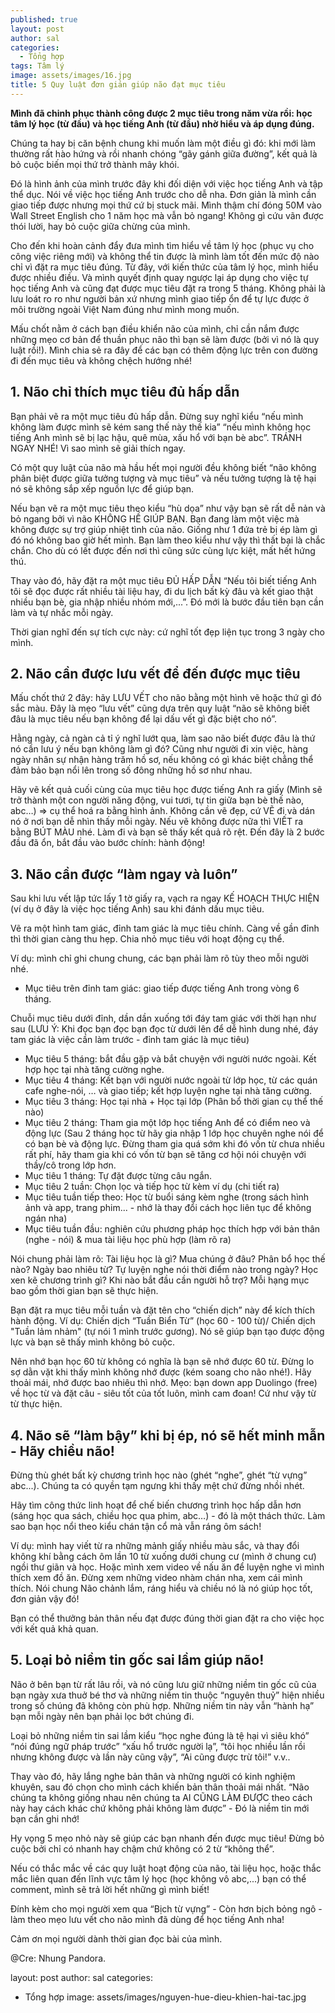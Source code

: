 ```yaml
---
published: true
layout: post
author: sal
categories:
  - Tổng hợp
tags: Tâm lý
image: assets/images/16.jpg
title: 5 Quy luật đơn giản giúp não đạt mục tiêu
---
```

**Mình đã chinh phục thành công được 2 mục tiêu trong năm vừa rồi: học tâm lý học (từ đầu) và học tiếng Anh (từ đầu) nhờ hiểu và áp dụng đúng.**

Chúng ta hay bị căn bệnh chung khi muốn làm một điều gì đó: khi mới làm thường rất hào hứng và rồi nhanh chóng “gãy gánh giữa đường”, kết quả là bỏ cuộc biến mọi thứ trở thành mây khói.

Đó là hình ảnh của mình trước đây khi đối diện với việc học tiếng Anh và tập thể dục. Nói về việc học tiếng Anh trước cho dễ nha. Đơn giản là mình cần giao tiếp được nhưng mọi thứ cứ bị stuck mãi. Mình thậm chí đóng 50M vào Wall Street English cho 1 năm học mà vẫn bỏ ngang! Không gì cứu vãn được thói lười, hay bỏ cuộc giữa chừng của mình.

Cho đến khi hoàn cảnh đẩy đưa mình tìm hiểu về tâm lý học (phục vụ cho công việc riêng mới) và không thể tin được là mình làm tốt đến mức độ nào chỉ vì đặt ra mục tiêu đúng. Từ đây, với kiến thức của tâm lý học, mình hiểu được nhiều điều. Và mình quyết định quay ngược lại áp dụng cho việc tự học tiếng Anh và cũng đạt được mục tiêu đặt ra trong 5 tháng. Không phải là lưu loát ro ro như người bản xứ nhưng mình giao tiếp ổn để tự lực được ở môi trường ngoài Việt Nam đúng như mình mong muốn.

Mấu chốt nằm ở cách bạn điều khiển não của mình, chỉ cần nắm được những mẹo cơ bản để thuần phục não thì bạn sẽ làm được (bởi vì nó là quy luật rồi!). Mình chia sẻ ra đây để các bạn có thêm động lực trên con đường đi đến mục tiêu và không chệch hướng nhé!

## 1. Não chỉ thích mục tiêu đủ hấp dẫn

Bạn phải vẽ ra một mục tiêu đủ hấp dẫn. Đừng suy nghĩ kiểu “nếu mình không làm được mình sẽ kém sang thế này thế kia” “nếu mình không học tiếng Anh mình sẽ bị lạc hậu, quê mùa, xấu hổ với bạn bè abc”. TRÁNH NGAY NHÉ! Vì sao mình sẽ giải thích ngay.

Có một quy luật của não mà hầu hết mọi người đều không biết “não không phân biệt được giữa tưởng tượng và mục tiêu” và nếu tưởng tượng là tệ hại nó sẽ không sắp xếp nguồn lực để giúp bạn.

Nếu bạn vẽ ra một mục tiêu theo kiểu “hù dọa” như vậy bạn sẽ rất dễ nản và bỏ ngang bởi vì não KHÔNG HỀ GIÚP BẠN. Bạn đang làm một việc mà không được sự trợ giúp nhiệt tình của não. Giống như 1 đứa trẻ bị ép làm gì đó nó không bao giờ hết mình. Bạn làm theo kiểu như vậy thì thất bại là chắc chắn. Cho dù có lết được đến nơi thì cũng sức cùng lực kiệt, mất hết hứng thú.

Thay vào đó, hãy đặt ra một mục tiêu ĐỦ HẤP DẪN “Nếu tôi biết tiếng Anh tôi sẽ đọc được rất nhiều tài liệu hay, đi du lịch bất kỳ đâu và kết giao thật nhiều bạn bè, gia nhập nhiều nhóm mới,...”. Đó mới là bước đầu tiên bạn cần làm và tự nhắc mỗi ngày.

Thời gian nghĩ đến sự tích cực này: cứ nghĩ tốt đẹp liện tục trong 3 ngày cho mình.

## 2. Não cần được lưu vết để đến được mục tiêu

Mấu chốt thứ 2 đây: hãy LƯU VẾT cho não bằng một hình vẽ hoặc thứ gì đó sắc màu. Đây là mẹo “lưu vết” cũng dựa trên quy luật “não sẽ không biết đâu là mục tiêu nếu bạn không để lại dấu vết gì đặc biệt cho nó”.

Hằng ngày, cả ngàn cả tỉ ý nghĩ lướt qua, làm sao não biết được đâu là thứ nó cần lưu ý nếu bạn không làm gì đó? Cũng như người đi xin việc, hàng ngày nhân sự nhận hàng trăm hồ sơ, nếu không có gì khác biệt chẳng thể đảm bảo bạn nổi lên trong số đông những hồ sơ như nhau.

Hãy vẽ kết quả cuối cùng của mục tiêu học được tiếng Anh ra giấy (Mình sẽ trở thành một con người năng động, vui tươi, tự tin giữa bạn bè thế nào, abc…) => cụ thể hoá ra bằng hình ảnh. Không cần vẽ đẹp, cứ VẼ đi và dán nó ở nơi bạn dễ nhìn thấy mỗi ngày. Nếu vẽ không được nữa thì VIẾT ra bằng BÚT MÀU nhé. Làm đi và bạn sẽ thấy kết quả rõ rệt.
Đến đây là 2 bước đầu đã ổn, bắt đầu vào bước chính: hành động!

## 3. Não cần được “làm ngay và luôn”

Sau khi lưu vết lập tức lấy 1 tờ giấy ra, vạch ra ngay KẾ HOẠCH THỰC HIỆN (ví dụ ở đây là việc học tiếng Anh) sau khi đánh dấu mục tiêu.

Vẽ ra một hình tam giác, đỉnh tam giác là mục tiêu chính. Càng về gần đỉnh thì thời gian càng thu hẹp. Chia nhỏ mục tiêu với hoạt động cụ thể.

Ví dụ: mình chỉ ghi chung chung, các bạn phải làm rõ tùy theo mỗi người nhé.
- Mục tiêu trên đỉnh tam giác: giao tiếp được tiếng Anh trong vòng 6 tháng.

Chuỗi mục tiêu dưới đỉnh, dần dần xuống tới đáy tam giác với thời hạn như sau (LƯU Ý: Khi đọc bạn đọc bạn đọc từ dưới lên để dễ hình dung nhé, đáy tam giác là việc cần làm trước - đỉnh tam giác là mục tiêu)

- Mục tiêu 5 tháng: bắt đầu gặp và bắt chuyện với người nước ngoài. Kết hợp học tại nhà tăng cường nghe.
- Mục tiêu 4 tháng: Kết bạn với người nước ngoài từ lớp học, từ các quán cafe nghe-nói, … và giao tiếp; kết hợp luyện nghe tại nhà tăng cường.
- Mục tiêu 3 tháng: Học tại nhà + Học tại lớp (Phân bổ thời gian cụ thể thế nào)
- Mục tiêu 2 tháng: Tham gia một lớp học tiếng Anh để có điểm neo và động lực (Sau 2 tháng học từ hãy gia nhập 1 lớp học chuyên nghe nói để có bạn bè và động lực. Đừng tham gia quá sớm khi đó vốn từ chưa nhiều rất phí, hãy tham gia khi có vốn từ bạn sẽ tăng cơ hội nói chuyện với thầy/cô trong lớp hơn.
- Mục tiêu 1 tháng: Tự đặt được từng câu ngắn.
- Mục tiêu 2 tuần: Chọn lọc và tiếp học từ kèm ví dụ (chi tiết ra)
- Mục tiêu tuần tiếp theo: Học từ buổi sáng kèm nghe (trong sách hình ảnh và app, trang phim... - nhớ là thay đổi cách học liên tục để không ngán nha)
- Mục tiêu tuần đầu: nghiên cứu phương pháp học thích hợp với bản thân (nghe - nói) & mua tài liệu học phù hợp (làm rõ ra)

Nói chung phải làm rõ: Tài liệu học là gì? Mua chúng ở đâu? Phân bổ học thế nào? Ngày bao nhiêu từ? Tự luyện nghe nói thời điểm nào trong ngày? Học xen kẽ chương trình gì? Khi nào bắt đầu cần người hỗ trợ? Mỗi hạng mục bao gồm thời gian bạn sẽ thực hiện.

Bạn đặt ra mục tiêu mỗi tuần và đặt tên cho “chiến dịch” này để kích thích hành động. Ví dụ: Chiến dịch “Tuần Biển Từ” (học 60 - 100 từ)/ Chiến dịch "Tuần lảm nhảm" (tự nói 1 mình trước gương). Nó sẽ giúp bạn tạo được động lực và bạn sẽ thấy mình không bỏ cuộc.

Nên nhớ bạn học 60 từ không có nghĩa là bạn sẽ nhớ được 60 từ. Đừng lo sợ dằn vặt khi thấy mình không nhớ được (kém soang cho não nhé!). Hãy thoải mái, nhớ được bao nhiêu thì nhớ. Mẹo: bạn down app Duolingo (free) về học từ và đặt câu - siêu tốt của tốt luôn, mình cam đoan!
Cứ như vậy từ từ thực hiện.

## 4. Não sẽ “làm bậy” khi bị ép, nó sẽ hết minh mẫn - Hãy chiều não!

Đừng thù ghét bất kỳ chương trình học nào (ghét “nghe”, ghét “từ vựng” abc...). Chúng ta có quyền tạm ngưng khi thấy mệt chứ đừng nhồi nhét.

Hãy tìm công thức linh hoạt để chế biến chương trình học hấp dẫn hơn (sáng học qua sách, chiều học qua phim, abc…) - đó là một thách thức. Làm sao bạn học nổi theo kiểu chán tận cổ mà vẫn ráng ôm sách!

Ví dụ: mình hay viết từ ra những mảnh giấy nhiều màu sắc, và thay đổi không khí bằng cách ôm lần 10 từ xuống dưới chung cư (mình ở chung cư) ngồi thư giãn và học. Hoặc mình xem video về nấu ăn để luyện nghe vì mình thích xem đồ ăn. Đừng xem những video nhàm chán nha, xem cái mình thích. Nói chung Não chảnh lắm, ráng hiểu và chiều nó là nó giúp học tốt, đơn giản vậy đó!

Bạn có thể thưởng bản thân nếu đạt được đúng thời gian đặt ra cho việc học với kết quả khả quan.

## 5. Loại bỏ niềm tin gốc sai lầm giúp não!

Não ở bên bạn từ rất lâu rồi, và nó cũng lưu giữ những niềm tin gốc cũ của bạn ngày xưa thuở bé thơ và những niềm tin thuộc “nguyên thuỷ” hiện nhiều trong số chúng đã không còn phù hợp. Những niềm tin này vẫn “hành hạ” bạn mỗi ngày nên bạn phải lọc bớt chúng đi.

Loại bỏ những niềm tin sai lầm kiểu “học nghe đúng là tệ hại vì siêu khó” “nói đúng ngữ pháp trước” “xấu hổ trước người lạ”, “tôi học nhiều lần rồi nhưng không được và lần này cũng vậy”, “Ai cũng được trừ tôi!” v.v..

Thay vào đó, hãy lắng nghe bản thân và những người có kinh nghiệm khuyên, sau đó chọn cho mình cách khiến bản thân thoải mái nhất. “Não chúng ta không giống nhau nên chúng ta AI CŨNG LÀM ĐƯỢC theo cách này hay cách khác chứ không phải không làm được” - Đó là niềm tin mới bạn cần ghi nhớ!

Hy vọng 5 mẹo nhỏ này sẽ giúp các bạn nhanh đến được mục tiêu! Đừng bỏ cuộc bởi chỉ có nhanh hay chậm chứ không có 2 từ “không thể”.

Nếu có thắc mắc về các quy luật hoạt động của não, tài liệu học, hoặc thắc mắc liên quan đến lĩnh vực tâm lý học (học không vô abc,...) bạn có thể comment, mình sẽ trả lời hết những gì mình biết!

Đính kèm cho mọi người xem qua “Bịch từ vựng” - Còn hơn bịch bỏng ngô -  làm theo mẹo lưu vết cho não mình đã dùng để học tiếng Anh nha!

Cảm ơn mọi người dành thời gian đọc bài của mình.

@Cre: Nhung Pandora.

layout: post
author: sal
categories:
  - Tổng hợp
image: assets/images/nguyen-hue-dieu-khien-hai-tac.jpg

